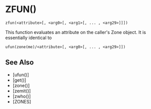 # ZFUN()
`zfun(<attribute>[, <arg0>[, <arg1>[, ... , <arg29>]]])`

  This function evaluates an attribute on the caller's Zone object. It is essentially identical to

`ufun(zone(me)/<attribute>[, <arg0>[, ... , <arg29>]])`


## See Also
- [ufun()]
- [get()]
- [zone()]
- [zemit()]
- [zwho()]
- [ZONES]

